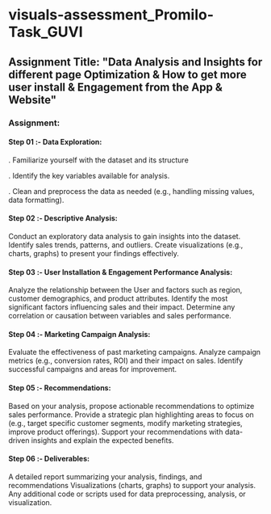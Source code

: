 # visuals-assessment_Promilo-Task_GUVI

## Assignment Title: "Data Analysis and Insights for different page Optimization & How to get more user install & Engagement from the App & Website"

### Assignment:

#### Step 01 :- Data Exploration:
. Familiarize yourself with the dataset and its structure

. Identify the key variables available for analysis.

. Clean and preprocess the data as needed (e.g., handling missing values, data formatting).

#### Step 02 :- Descriptive Analysis:
Conduct an exploratory data analysis to gain insights into the dataset.
Identify sales trends, patterns, and outliers.
Create visualizations (e.g., charts, graphs) to present your findings effectively.

#### Step 03 :- User Installation & Engagement Performance Analysis:
Analyze the relationship between the User and factors such as region, customer demographics, and product attributes.
Identify the most significant factors influencing sales and their impact.
Determine any correlation or causation between variables and sales performance.

#### Step 04 :- Marketing Campaign Analysis:
Evaluate the effectiveness of past marketing campaigns.
Analyze campaign metrics (e.g., conversion rates, ROI) and their impact on sales.
Identify successful campaigns and areas for improvement.

#### Step 05 :- Recommendations:
Based on your analysis, propose actionable recommendations to optimize sales performance.
Provide a strategic plan highlighting areas to focus on (e.g., target specific customer segments, modify marketing strategies, improve product offerings).
Support your recommendations with data-driven insights and explain the expected benefits.

#### Step 06 :- Deliverables:
A detailed report summarizing your analysis, findings, and recommendations
Visualizations (charts, graphs) to support your analysis.
Any additional code or scripts used for data preprocessing, analysis, or visualization.
